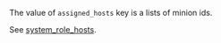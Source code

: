 
The value of `assigned_hosts` key is a lists of minion ids.

See [system_role_hosts][1].

[1]: /docs/pillars/common/system_host_roles/readme.md

